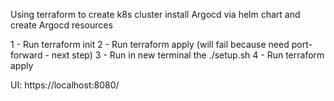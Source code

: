 Using terraform to create k8s cluster install Argocd via helm chart and create Argocd resources

1 - Run terraform init
2 - Run terraform apply (will fail because need port-forward - next step)
3 - Run in new terminal the ./setup.sh
4 - Run terraform apply


UI: https://localhost:8080/
